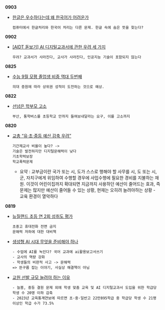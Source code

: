 **0903**
- [한글은 우수하다는데 왜 한국어가 어려운가](https://www.hangyo.com/news/article.html?no=102423)
    ```
    컴퓨터에서 한글처리와 한국어 처리는 다른 문제. 한글 속에 숨은 뜻을 찾는다?
    ```

**0902**
- [[AIDT 돋보기] AI 디지털교과서에 관한 우려 세 가지](https://www.hangyo.com/news/article.html?no=102462)
    ```
    우려? 교과서가 사라진다, 교사가 사라진다, 인공지능 기술이 포함되지 않는다
    ```

**0825**
- [수능 9월 모평 졸업생 비중 역대 두번째](https://www.hangyo.com/news/article.html?no=102442)
    ```
    의대 증원에 따라 상위권 성적이 도전하는 것으로 예상.
    ```

**0822**
- [선넘은 학부모 고소](https://www.hangyo.com/news/article.html?no=102416)
    ```
    부산, 통학버스를 초등학교 안까지 들여보내달라는 요구, 이를 고소까지

    ```

**0820**
- [교총 “유‧초‧중등 예산 감축 우려”](https://www.hangyo.com/news/article.html?no=102403)
    ```
    기간제교사 비율이 높다? ->
    기술은 발전하지만 디지털문해력이 낮다
    기초학력보장
    학교폭력문제
    ```
    - 요약 : 교부금이란 국가 또는 시, 도가 스스로 행해야 할 사무를 시, 도 또는 시, 군, 자치구에게 위임하여 수행할 경우에 사업수행에 필요한 경비를 지불하는 재원. 이것이 어린이집까지 확대되면 지금까지 사용하던 예산이 줄어드는 효과, 즉 문제는 많지만 예산이 줄어들 수 있는 상황, 현재는 오히려 늘려야하는 상황 - 교육 환경이 열악하다


**0819**
- [뉴질랜드 초등 연 2회 성취도 평가](https://www.hangyo.com/news/article.html?no=102385) 
    ```
    초중고 휴대전화 전면 금지
    문해력 저하에 대한 대비책
    ```
- [생성형 AI 시대 무엇을 준비해야 하나](https://www.hangyo.com/news/article.html?no=102380)
    ```
    - 수업에 AI를 녹인다? 국어 교과에 ai활용보고서쓰기
    - 교사의 역량 강화
    - 학생들의 비판적 사고 -> 문해력
    => 뜬구름 잡는 이야기, 사실상 해결책이 아님
    ```
- [교원 선발 규모 늘려야 하는 이유](https://www.hangyo.com/news/article.html?no=102381)
    ```
    - 늘봄, 중등 결원 문제 외에 학생 맞춤 교육 및 AI 디지털교과서 도입을 위한 학급당 학생 수 20명 이하 감축
    - 2023년 교육통계연보에 따르면 초·중·일반고 22만895학급 중 학급당 학생 수 21명 이상인 학급 수가 73.5%

    ```